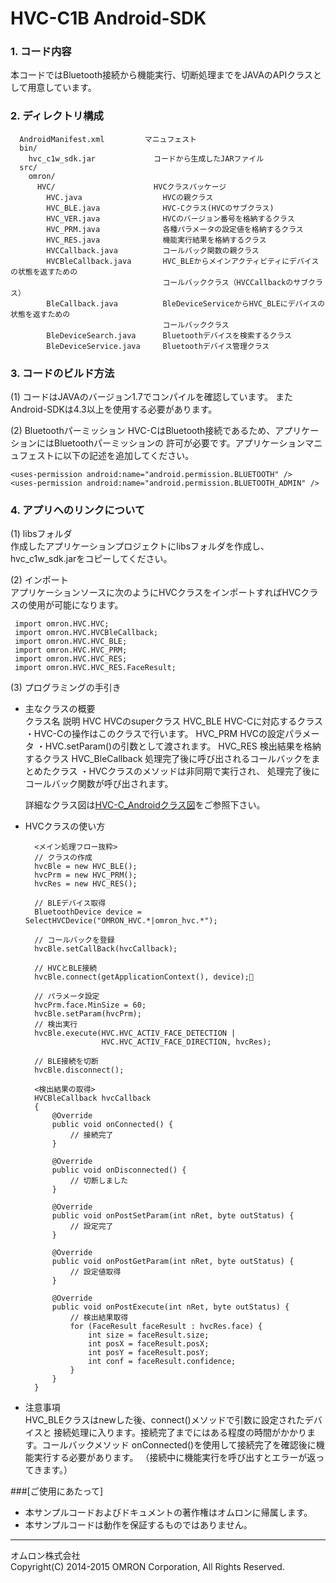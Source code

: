 # HVC-C1B Android-SDK

### 1. コード内容  
 本コードではBluetooth接続から機能実行、切断処理までをJAVAのAPIクラスとして用意しています。

### 2. ディレクトリ構成  
      AndroidManifest.xml         マニュフェスト  
      bin/  
        hvc_c1w_sdk.jar             コードから生成したJARファイル  
      src/  
        omron/  
          HVC/                      HVCクラスパッケージ  
            HVC.java                  HVCの親クラス  
            HVC_BLE.java              HVC-Cクラス(HVCのサブクラス)  
            HVC_VER.java              HVCのバージョン番号を格納するクラス  
            HVC_PRM.java              各種パラメータの設定値を格納するクラス  
            HVC_RES.java              機能実行結果を格納するクラス  
            HVCCallback.java          コールバック関数の親クラス  
            HVCBleCallback.java       HVC_BLEからメインアクティビティにデバイスの状態を返すための
                                      コールバッククラス（HVCCallbackのサブクラス）  
            BleCallback.java          BleDeviceServiceからHVC_BLEにデバイスの状態を返すための
                                      コールバッククラス  
            BleDeviceSearch.java      Bluetoothデバイスを検索するクラス  
            BleDeviceService.java     Bluetoothデバイス管理クラス  

### 3. コードのビルド方法
 (1) コードはJAVAのバージョン1.7でコンパイルを確認しています。
     またAndroid-SDKは4.3以上を使用する必要があります。

 (2) Bluetoothパーミッション
     HVC-CはBluetooth接続であるため、アプリケーションにはBluetoothパーミッションの
     許可が必要です。アプリケーションマニュフェストに以下の記述を追加してください。

    <uses-permission android:name="android.permission.BLUETOOTH" />
    <uses-permission android:name="android.permission.BLUETOOTH_ADMIN" />

### 4. アプリへのリンクについて
 (1) libsフォルダ  
     作成したアプリケーションプロジェクトにlibsフォルダを作成し、hvc_c1w_sdk.jarをコピーしてください。

 (2) インポート  
     アプリケーションソースに次のようにHVCクラスをインポートすればHVCクラスの使用が可能になります。

     import omron.HVC.HVC;  
     import omron.HVC.HVCBleCallback;  
     import omron.HVC.HVC_BLE;  
     import omron.HVC.HVC_PRM;  
     import omron.HVC.HVC_RES;  
     import omron.HVC.HVC_RES.FaceResult;  

 (3) プログラミングの手引き  

* 主なクラスの概要  
       クラス名            説明
      HVC               HVCのsuperクラス
      HVC_BLE           HVC-Cに対応するクラス
                        ・HVC-Cの操作はこのクラスで行います。
      HVC_PRM           HVCの設定パラメータ
                        ・HVC.setParam()の引数として渡されます。
      HVC_RES           検出結果を格納するクラス
      HVC_BleCallback   処理完了後に呼び出されるコールバックをまとめたクラス
                        ・HVCクラスのメソッドは非同期で実行され、
                         処理完了後にコールバック関数が呼び出されます。

    詳細なクラス図は[HVC-C_Androidクラス図](./HVC-C_Android_Class.png)をご参照下さい。


* HVCクラスの使い方  

        <メイン処理フロー抜粋>
        // クラスの作成
        hvcBle = new HVC_BLE();
        hvcPrm = new HVC_PRM();
        hvcRes = new HVC_RES();

        // BLEデバイス取得
        BluetoothDevice device = SelectHVCDevice("OMRON_HVC.*|omron_hvc.*");  

        // コールバックを登録
        hvcBle.setCallBack(hvcCallback);

        // HVCとBLE接続
        hvcBle.connect(getApplicationContext(), device);

        // パラメータ設定
        hvcPrm.face.MinSize = 60;
        hvcBle.setParam(hvcPrm);
        // 検出実行
        hvcBle.execute(HVC.HVC_ACTIV_FACE_DETECTION |
                       HVC.HVC_ACTIV_FACE_DIRECTION, hvcRes);

        // BLE接続を切断
        hvcBle.disconnect();

        <検出結果の取得>
        HVCBleCallback hvcCallback
        {
            @Override
            public void onConnected() {
                // 接続完了
            }

            @Override
            public void onDisconnected() {
                // 切断しました
            }

            @Override
            public void onPostSetParam(int nRet, byte outStatus) {
                // 設定完了
            }

            @Override
            public void onPostGetParam(int nRet, byte outStatus) {
                // 設定値取得
            }

            @Override
            public void onPostExecute(int nRet, byte outStatus) {
                // 検出結果取得
                for (FaceResult faceResult : hvcRes.face) {
                    int size = faceResult.size;
                    int posX = faceResult.posX;
                    int posY = faceResult.posY;
                    int conf = faceResult.confidence;
                }
            }
        }

* 注意事項  
     HVC_BLEクラスはnewした後、connect()メソッドで引数に設定されたデバイスと
     接続処理に入ります。接続完了までにはある程度の時間がかかります。コールバックメソッド
     onConnected()を使用して接続完了を確認後に機能実行する必要があります。
     （接続中に機能実行を呼び出すとエラーが返ってきます。）


###[ご使用にあたって]
* 本サンプルコードおよびドキュメントの著作権はオムロンに帰属します。  
* 本サンプルコードは動作を保証するものではありません。

----
オムロン株式会社  
Copyright(C) 2014-2015 OMRON Corporation, All Rights Reserved.
 
